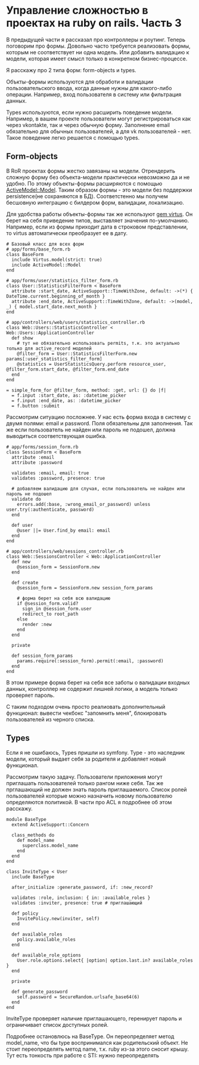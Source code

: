 # Управление сложностью в проектах на ruby on rails. Часть 3

В предыдущей части я рассказал про контроллеры и роутинг. Теперь поговорим про формы.
Довольно часто требуется реализовать формы, которым не соответствует ни одна модель. Или добавить валидацию к модели, которая имеет смысл только в конкретном бизнес-процессе. 

Я расскажу про 2 типа форм: form-objects и types.

Объкты-формы используются для обработи и валидации пользовательского ввода, когда данные нужны для какого-либо операции. Например, вход пользователя в систему или фильтрация данных.

Types используются, если нужно расширить поведение модели. Например, в вашем проекте пользователи могут регистрироваться как через vkontakte, так и через обычную форму. Заполнение email обязательно для обычных пользователей, а для vk пользователей - нет. Такое поведение легко решается с помощью types.

## Form-objects

В RoR проектах формы жестко завязаны на модели. Отрендерить сложную форму без объекта-модели практически невозможно да и не удобно. По этому объекты-формы расширяются с помощью [ActiveModel::Model](http://api.rubyonrails.org/classes/ActiveModel/Model.html). Таким образом формы - это модели без поддержки persistence(не сохраняются в БД). Соответстенно мы получем бесшовную интеграцию с билдером форм, валидации, локализацию.

Для удобства работы объекты-формы так же используют [gem virtus](https://github.com/solnic/virtus). 
Он берет на себя приведение типов, выставляет значения по-умолчанию.
Например, если из формы приходит дата в строковом представлении, то virtus автоматически преобразует ее в дату.

```
# Базовый класс для всех форм
# app/forms/base_form.rb
class BaseForm
  include Virtus.model(strict: true)
  include ActiveModel::Model
end

# app/forms/user/statistics_filter_form.rb
class User::StatisticsFilterForm < BaseForm
  attribute :start_date, ActiveSupport::TimeWithZone, default: ->(*) { DateTime.current.beginning_of_month }
  attribute :end_date, ActiveSupport::TimeWithZone, default: ->(model, _) { model.start_date.next_month }
end

# app/controllers/web/users/statistics_controller.rb
class Web::Users::StatisticsController < Web::Users::ApplicationController
  def show
    # тут не обязательно использовать permits, т.к. это актуально только для active_record моделей
    @filter_form = User::StatisticsFilterForm.new params[:user_statistics_filter_form]
    @statistics = UserStatisticsQuery.perform resource_user, @filter_form.start_date, @filter_form.end_date
  end
end

= simple_form_for @filter_form, method: :get, url: {} do |f|
  = f.input :start_date, as: :datetime_picker
  = f.input :end_date, as: :datetime_picker
  = f.button :submit
```

Рассмотрим ситуацию посложнее. У нас есть форма входа в систему с двумя полями: email и password. Поля обязательны для заполнения. Так же если пользователь не найден или пароль не подошел, должна выводиться соответствующая ошибка.

```
# app/forms/session_form.rb
class SessionForm < BaseForm
  attribute :email
  attribute :password

  validates :email, email: true
  validates :password, presence: true

  # добавляем валидацию для случая, если пользователь не найден или пароль не подошел
  validate do
    errors.add(:base, :wrong_email_or_password) unless user.try(:authenticate, password)
  end

  def user
    @user ||= User.find_by email: email
  end
end

# app/controllers/web/sessions_controller.rb
class Web::SessionsController < Web::ApplicationController
  def new
    @session_form = SessionForm.new
  end

  def create
    @session_form = SessionForm.new session_form_params

    # форма берет на себя всю валидацию
    if @session_form.valid?
      sign_in @session_form.user
      redirect_to root_path
    else
      render :new
    end
  end
  
  private
  
  def session_form_params
    params.require(:session_form).permit(:email, :password)
  end
end
```

В этом примере форма берет на себя все заботы о валидации входных данных, контроллер не содержит лишней логики, а модель только проверяет пароль.

С таким подходом очень просто реалиовать дополнительный функционал: вывести чекбокс "запомнить меня", блокировать пользователей из черного списка.

## Types

Если я не ошибаюсь, Types пришли из symfony. Type - это наследник модели, который выдает себя за родителя и добавляет новый функционал.

Рассмотрим такую задачу. Пользователи приложения могут приглашать пользователей только рангом ниже себя. Так же прглашающий не должен знать пароль приглашаемого. Список ролей пользователей которые можно назначить новому пользователю определяются политикой. В части про ACL я подробнее об этом расскажу.

```
module BaseType
  extend ActiveSupport::Concern

  class_methods do
    def model_name
      superclass.model_name
    end
  end
end

class InviteType < User
  include BaseType

  after_initialize :generate_password, if: :new_record?

  validates :role, inclusion: { in: :available_roles }
  validates :inviter, presence: true # приглашающий

  def policy
    InvitePolicy.new(inviter, self)
  end

  def available_roles
    policy.available_roles
  end

  def available_role_options
    User.role.options.select{ |option| option.last.in? available_roles }
  end

  private

  def generate_password
    self.password = SecureRandom.urlsafe_base64(6)
  end
end
```

InviteType проверяет наличие приглашающего, геренирует пароль и ограничивает список доступных ролей.

Подробнее остановлюсь на BaseType. 
Он переопределяет метод model_name, что бы type воспринимался как родительский объект.
Не стоит переопределять метод name, т.к. ruby из-за этого сносит крышу.
Тут есть тонкость при работе с STI: нужно переопределять 



